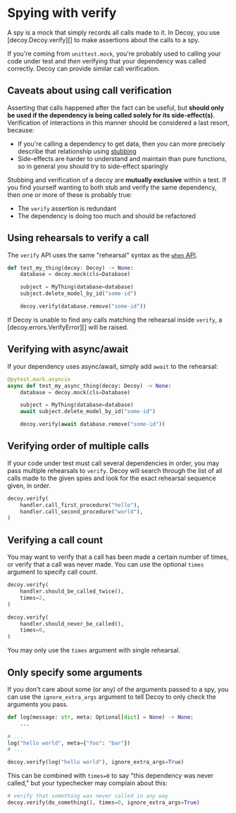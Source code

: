 # Spying with verify

A spy is a mock that simply records all calls made to it. In Decoy, you use [decoy.Decoy.verify][] to make assertions about the calls to a spy.

If you're coming from `unittest.mock`, you're probably used to calling your code under test and _then_ verifying that your dependency was called correctly. Decoy can provide similar call verification.

## Caveats about using call verification

Asserting that calls happened after the fact can be useful, but **should only be used if the dependency is being called solely for its side-effect(s)**. Verification of interactions in this manner should be considered a last resort, because:

-   If you're calling a dependency to get data, then you can more precisely describe that relationship using [stubbing](./when.md)
-   Side-effects are harder to understand and maintain than pure functions, so in general you should try to side-effect sparingly

Stubbing and verification of a decoy are **mutually exclusive** within a test. If you find yourself wanting to both stub and verify the same dependency, then one or more of these is probably true:

-   The `verify` assertion is redundant
-   The dependency is doing too much and should be refactored

## Using rehearsals to verify a call

The `verify` API uses the same "rehearsal" syntax as the [`when` API](./when.md).

```python
def test_my_thing(decoy: Decoy) -> None:
    database = decoy.mock(cls=Database)

    subject = MyThing(database=database)
    subject.delete_model_by_id("some-id")

    decoy.verify(database.remove("some-id"))
```

If Decoy is unable to find any calls matching the rehearsal inside `verify`, a [decoy.errors.VerifyError][] will be raised.

## Verifying with async/await

If your dependency uses async/await, simply add `await` to the rehearsal:

```python
@pytest.mark.asyncio
async def test_my_async_thing(decoy: Decoy) -> None:
    database = decoy.mock(cls=Database)

    subject = MyThing(database=database)
    await subject.delete_model_by_id("some-id")

    decoy.verify(await database.remove("some-id"))
```

## Verifying order of multiple calls

If your code under test must call several dependencies in order, you may pass multiple rehearsals to `verify`. Decoy will search through the list of all calls made to the given spies and look for the exact rehearsal sequence given, in order.

```python
decoy.verify(
    handler.call_first_procedure("hello"),
    handler.call_second_procedure("world"),
)
```

## Verifying a call count

You may want to verify that a call has been made a certain number of times, or verify that a call was never made. You can use the optional `times` argument to specify call count.

```python
decoy.verify(
    handler.should_be_called_twice(),
    times=2,
)

decoy.verify(
    handler.should_never_be_called(),
    times=0,
)
```

You may only use the `times` argument with single rehearsal.

## Only specify some arguments

If you don't care about some (or any) of the arguments passed to a spy, you can use the `ignore_extra_args` argument to tell Decoy to only check the arguments you pass.

```python
def log(message: str, meta: Optional[dict] = None) -> None:
    ...

# ...
log("hello world", meta={"foo": "bar"})
# ...

decoy.verify(log("hello world"), ignore_extra_args=True)
```

This can be combined with `times=0` to say "this dependency was never called," but your typechecker may complain about this:

```python
# verify that something was never called in any way
decoy.verify(do_something(), times=0, ignore_extra_args=True)
```
